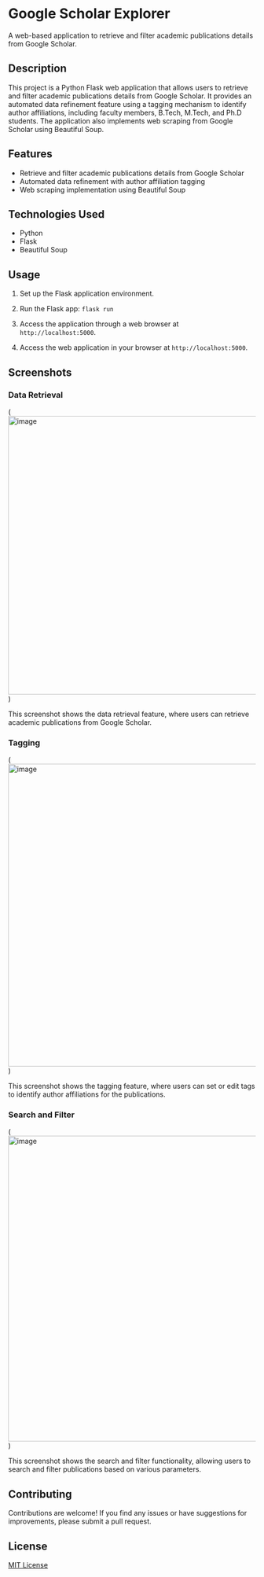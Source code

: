 # Google Scholar Explorer

A web-based application to retrieve and filter academic publications details from Google Scholar.

## Description

This project is a Python Flask web application that allows users to retrieve and filter academic publications details from Google Scholar. It provides an automated data refinement feature using a tagging mechanism to identify author affiliations, including faculty members, B.Tech, M.Tech, and Ph.D students. The application also implements web scraping from Google Scholar using Beautiful Soup.

## Features

- Retrieve and filter academic publications details from Google Scholar
- Automated data refinement with author affiliation tagging
- Web scraping implementation using Beautiful Soup

## Technologies Used

- Python
- Flask
- Beautiful Soup



## Usage

1. Set up the Flask application environment.
2. Run the Flask app: `flask run`
3. Access the application through a web browser at `http://localhost:5000`.



4. Access the web application in your browser at `http://localhost:5000`.

## Screenshots

### Data Retrieval

(<img width="567" alt="image" src="https://github.com/shyamavchandran/Google-Scholar-Explorer-Web-App/assets/107796267/86a2a254-f95d-4927-be17-2bed8eaa6ca1">
)

This screenshot shows the data retrieval feature, where users can retrieve academic publications from Google Scholar.

### Tagging

(<img width="616" alt="image" src="https://github.com/shyamavchandran/Google-Scholar-Explorer-Web-App/assets/107796267/e96a213c-5209-4ba1-9afe-a3efccd43f78">
)

This screenshot shows the tagging feature, where users can set or edit tags to identify author affiliations for the publications.

### Search and Filter

(<img width="622" alt="image" src="https://github.com/shyamavchandran/Google-Scholar-Explorer-Web-App/assets/107796267/9d9af5e0-dae0-4db2-8078-9da6a54e5b25">
)

This screenshot shows the search and filter functionality, allowing users to search and filter publications based on various parameters.

## Contributing

Contributions are welcome! If you find any issues or have suggestions for improvements, please submit a pull request.

## License

[MIT License](LICENSE)



